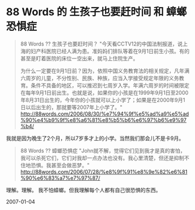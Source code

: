 # 88 Words 的 生孩子也要赶时间 和 蟑螂恐惧症

> 88 Words ?? 生孩子也要赶时间？
> "今天看CCTV12的中国法制报道，说上海的妇产科医院已经人满为患。准妈妈们排队等着在9月1日前生小孩。有的甚至是盯着医院的床位一空出来，就马上住院生产。
> 
> 为什么一定要在9月1日前？因为，依照中国义务教育法的相关规定，凡年满六周岁的儿童，不分性别、民族、种族，应当入学接受规定年限的义务教育。条件不具备的地区，可以推迟到七周岁入学。年满六周岁的时间被限定在每年9月1日前出生。也就是说，如果你的小孩是在1999年9月1日至2000年8月31日出生的，今年你的小孩就可以上小学了；如果是在2000年9月1日以后出生的，那就要等2007年上小学了。"
> http://88words.com/2006/08/30/%e7%94%9f%e5%ad%a9%e5%ad%90%e4%b9%9f%e8%a6%81%e8%b5%b6%e6%97%b6%e9%97%b4/

我就是因为晚生了2个月，所以7岁多才上的小学。当然我们那会儿不是卡9月。

> 88 Words ?? 蟑螂恐惧症
> "John就不解，觉得它们见到我才是真的害怕，我可以杀死它们，它们对我却一点办法也没有。我心里清楚，但还是抑制不住地恐惧。我甚至会做恶梦。"
> http://88words.com/2006/07/28/%e8%9f%91%e8%9e%82%e6%81%90%e6%83%a7%e7%97%87/

理解。理解。
我不怕蟑螂。但我理解每个人都有自己很恐惧的东西。

2007-01-04
